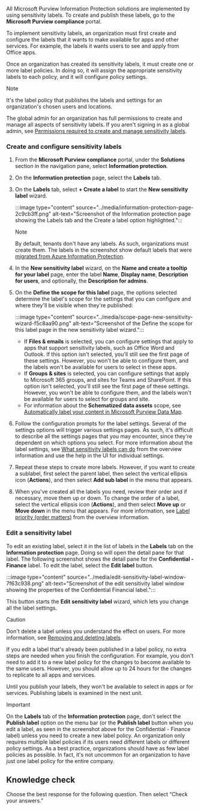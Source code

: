 All Microsoft Purview Information Protection solutions are implemented by using sensitivity labels. To create and publish these labels, go to the **Microsoft Purview compliance** portal.

To implement sensitivity labels, an organization must first create and configure the labels that it wants to make available for apps and other services. For example, the labels it wants users to see and apply from Office apps.

Once an organization has created its sensitivity labels, it must create one or more label policies. In doing so, it will assign the appropriate sensitivity labels to each policy, and it will configure policy settings.

> [!NOTE]
> It's the label policy that publishes the labels and settings for an organization's chosen users and locations.

The global admin for an organization has full permissions to create and manage all aspects of sensitivity labels. If you aren't signing in as a global admin, see [Permissions required to create and manage sensitivity labels](/microsoft-365/compliance/get-started-with-sensitivity-labels?azure-portal=true).

### Create and configure sensitivity labels

1.  From the **Microsoft Purview compliance** portal, under the **Solutions** section in the navigation pane, select **Information protection**.
2.  On the **Information protection** page, select the **Labels** tab.
3.  On the **Labels** tab, select **+ Create a label** to start the **New sensitivity label** wizard.
    
    :::image type="content" source="../media/information-protection-page-2c9cb3ff.png" alt-text="Screenshot of the Information protection page showing the Labels tab and the Create a label option highlighted.":::
    
    
    > [!NOTE]
    > By default, tenants don't have any labels. As such, organizations must create them. The labels in the screenshot show default labels that were [migrated from Azure Information Protection](/azure/information-protection/configure-policy-migrate-labels?azure-portal=true).
4.  In the **New sensitivity label** wizard, on the **Name and create a tooltip for your label** page, enter the label **Name**, **Display name**, **Description for users**, and optionally, the **Description for admins**.
5.  On the **Define the scope for this label** page, the options selected determine the label's scope for the settings that you can configure and where they'll be visible when they're published:
    
    :::image type="content" source="../media/scope-page-new-sensitivity-wizard-f5c8aa90.png" alt-text="Screenshot of the Define the scope for this label page in the new sensitivity label wizard.":::
    
    
    
     -  If **Files &amp; emails** is selected, you can configure settings that apply to apps that support sensitivity labels, such as Office Word and Outlook. If this option isn't selected, you'll still see the first page of these settings. However, you won't be able to configure them, and the labels won't be available for users to select in these apps.
     -  If **Groups &amp; sites** is selected, you can configure settings that apply to Microsoft 365 groups, and sites for Teams and SharePoint. If this option isn't selected, you'll still see the first page of these settings. However, you won't be able to configure them, and the labels won't be available for users to select for groups and site.
     -  For information about the **Schematized data assets** scope, see [Automatically label your content in Microsoft Purview Data Map](/azure/purview/create-sensitivity-label).
6.  Follow the configuration prompts for the label settings. Several of the settings options will trigger various settings pages. As such, it's difficult to describe all the settings pages that you may encounter, since they're dependent on which options you select. For more information about the label settings, see [What sensitivity labels can do](/microsoft-365/compliance/sensitivity-labels?azure-portal=true) from the overview information and use the help in the UI for individual settings.
7.  Repeat these steps to create more labels. However, if you want to create a sublabel, first select the parent label, then select the vertical ellipsis icon (**Actions**), and then select **Add sub label** in the menu that appears.
8.  When you've created all the labels you need, review their order and if necessary, move them up or down. To change the order of a label, select the vertical ellipsis icon (**Actions**), and then select **Move up** or **Move down** in the menu that appears. For more information, see [Label priority (order matters)](/microsoft-365/compliance/sensitivity-labels?azure-portal=true) from the overview information.

### Edit a sensitivity label

To edit an existing label, select it in the list of labels in the **Labels** tab on the **Information protection** page. Doing so will open the detail pane for that label. The following screenshot shows the detail pane for the **Confidential - Finance** label. To edit the label, select the **Edit label** button.

:::image type="content" source="../media/edit-sensitivity-label-window-7f63c938.png" alt-text="Screenshot of the edit sensitivity label window showing the properties of the Confidential Financial label.":::


This button starts the **Edit sensitivity label** wizard, which lets you change all the label settings.

> [!CAUTION]
> Don't delete a label unless you understand the effect on users. For more information, see [Removing and deleting labels](/microsoft-365/compliance/create-sensitivity-labels?azure-portal=true).

If you edit a label that's already been published in a label policy, no extra steps are needed when you finish the configuration. For example, you don't need to add it to a new label policy for the changes to become available to the same users. However, you should allow up to 24 hours for the changes to replicate to all apps and services.

Until you publish your labels, they won't be available to select in apps or for services. Publishing labels is examined in the next unit.

> [!IMPORTANT]
> On the **Labels** tab of the **Information protection** page, don't select the **Publish label** option on the menu bar (or the **Publish label** button when you edit a label, as seen in the screenshot above for the Confidential - Finance label) unless you need to create a new label policy. An organization only requires multiple label policies if its users need different labels or different policy settings. As a best practice, organizations should have as few label policies as possible. In fact, it's not uncommon for an organization to have just one label policy for the entire company.

## Knowledge check

Choose the best response for the following question. Then select “Check your answers.”